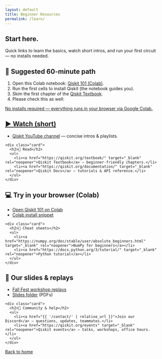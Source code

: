 ```yaml
---
layout: default
title: Beginner Resources
permalink: /learn/
---
```


<section class="hero">
  <div class="container hero-inner">
    <h1>Start here.</h1>
    <p>Quick links to learn the basics, watch short intros, and run your first circuit — no installs needed.</p>
  </div>
</section>

<main class="container">

  <section class="card">
    <h2>📌 Suggested 60-minute path</h2>
    <ol>
      <li>Open this Colab notebook: <a href="https://colab.research.google.com/github/utkarshh-singh/fall-fest-2025-website/blob/main/assets/hello-world.ipynb
" target="_blank" rel="noopener">Qiskit 101 (Colab)</a>.</li>
      <li>Run the first cells to install Qiskit (the notebook guides you).</li>
      <li>Skim the first chapter of the <a href="https://qiskit.org/textbook/" target="_blank" rel="noopener">Qiskit Textbook</a>.</li>
      <li> Please check this as well: <a href="https://quantum.cloud.ibm.com/docs/en/guides/quick-start" rel="noopener" Quickstart. </a> </li>
    </ol>
    <p class="note">No installs required — everything runs in your browser via Google Colab.</p>
  </section>
  
  <section class="grid two">
    <div class="card">
      <h2>▶️ Watch (short)</h2>
      <ul>
        <li><a href="https://www.youtube.com/@Qiskit" target="_blank" rel="noopener">Qiskit YouTube channel</a> — concise intros & playlists.</li>
<!--         <li><a href="https://quantum.cloud.ibm.com/docs/en/tutorials" target="_blank" rel="noopener">Qiskit Tutorials</a> — IBM Quantum Documentation.</li> -->
      </ul>
    </div>
  
    <div class="card">
      <h2>📖 Read</h2>
      <ul>
        <li><a href="https://qiskit.org/textbook/" target="_blank" rel="noopener">Qiskit Textbook</a> — beginner-friendly chapters.</li>
        <li><a href="https://qiskit.org/documentation/" target="_blank" rel="noopener">Qiskit Docs</a> — tutorials & API reference.</li>
      </ul>
    </div>
  </section>
  
  <section class="grid two">
    <div class="card">
      <h2>💻 Try in your browser (Colab)</h2>
      <ul>
        <li><a href="https://colab.research.google.com/github/mtreinish/qiskit-workshop/blob/master/Workshop.ipynb" target="_blank" rel="noopener">Open Qiskit 101 on Colab</a></li>
        <li><a href="https://quantum.cloud.ibm.com/docs/en/guides/online-lab-environments#google-colab" target="_blank" rel="noopener">Colab install snippet</a> </li>
      </ul>
    </div>
  
    <div class="card">
      <h2>🧰 Cheat sheets</h2>
      <ul>
        <li><a href="https://numpy.org/doc/stable/user/absolute_beginners.html" target="_blank" rel="noopener">NumPy for beginners</a></li>
        <li><a href="https://docs.python.org/3/tutorial/" target="_blank" rel="noopener">Python tutorial</a></li>
      </ul>
    </div>
  </section>

  <section class="grid two">
    <div class="card">
      <h2>🎥 Our slides & replays</h2>
      <ul>
        <li><a href="[Your YouTube playlist URL]" target="_blank" rel="noopener">Fall Fest workshop replays</a></li>
        <li><a href="{{ '/assets/slides/' | relative_url }}" target="_blank" rel="noopener">Slides folder</a> (PDFs)</li>
      </ul>
    </div>

    <div class="card">
      <h2>🤝 Community & help</h2>
      <ul>
        <li><a href="{{ '/contact/' | relative_url }}">Join our Discord</a> — questions, updates, teammates.</li>
        <li><a href="https://qiskit.org/events" target="_blank" rel="noopener">Qiskit events</a> — talks, workshops, office hours.</li>
      </ul>
    </div>
  </section>

  <section class="center card">
    <a class="btn" href="{{ '/' | relative_url }}">Back to home</a>
  </section>

</main>
